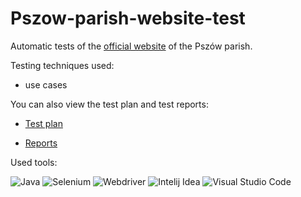 # Pszow-parish-website-test

Automatic tests of the [official website](https://bazylika-pszow.pl/) of the Pszów parish.

Testing techniques used:
  - use cases

You can also view the test plan and test reports:

- [Test plan](https://drive.google.com/drive/folders/1Tgqu8bUeB26FQE3Vr_VaUEPEGna91wi6?hl=pl)

- [Reports](https://drive.google.com/drive/folders/1iLMP_r13vDdILzhZajW4VEPdCJq1YeHw?hl=pl)

Used tools:

![Java](https://img.shields.io/badge/Java-%230A1A2F?style=flat&logo=openjdk&logoColor=%236875CD) ![Selenium](https://img.shields.io/badge/Selenium-%230A1A2F?style=flat&logo=Selenium&logoColor=%2300cc00) ![Webdriver](https://img.shields.io/badge/Webdriver-%230A1A2F?style=flat&logo=Webdriver
) ![Intelij Idea](https://img.shields.io/badge/-IntelliJ%20IDEA-0A1A2F?style=flat&logo=intelliJ-idea&logoColor=0a76ef) ![Visual Studio Code](https://img.shields.io/badge/Visual%20Studio%20Code-%230A1A2F?style=flat&logo=Visual%20Studio&logoColor=%2348aaeb)
